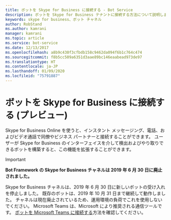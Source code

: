 ```yaml
---
title: ボットを Skype for Business に接続する - Bot Service
description: ボットを Skype for Business テナントに接続する方法について説明します。
keywords: skype for business、ボット チャネル
author: RobStand
ms.author: kamrani
manager: kamrani
ms.topic: article
ms.service: bot-service
ms.date: 12/13/2017
ms.openlocfilehash: a8b9c430f3cfbdb158c9462da094f6b1c764c474
ms.sourcegitcommit: f8b5cc509a6351d3aae89bc146eaabead973de97
ms.translationtype: HT
ms.contentlocale: ja-JP
ms.lasthandoff: 01/09/2020
ms.locfileid: "75791887"
---
```

# <a name="connect-a-bot-to-skype-for-business-preview"></a>ボットを Skype for Business に接続する (プレビュー)

Skype for Business Online を使うと、インスタント メッセージング、電話、およびビデオ通話で同僚やビジネス パートナーと接続することができます。 ユーザーが Skype for Business のインターフェイスを介して検出およびやり取りできるボットを構築すると、この機能を拡張することができます。

> [!IMPORTANT]
> **Bot Framework の Skype for Business チャネルは 2019 年 6 月 30 日に廃止されました。**
> 
> Skype for Business チャネルは、2019 年 6 月 30 日に新しいボットの受け入れを停止しました。  既存のボットは、2019 年 10 月 31 日まで継続して動作しました。  チャネルは現在廃止されているため、運用環境の負荷でこれを使用しないでください。  Microsoft Teams は、Microsoft により推奨される通信ツールです。  [ボットを Microsoft Teams に接続する](https://msdn.microsoft.com/microsoft-teams/bots)方法を確認してください。
